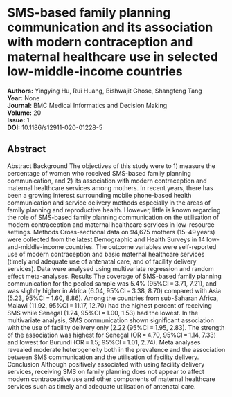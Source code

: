 # SMS-based family planning communication and its association with modern contraception and maternal healthcare use in selected low-middle-income countries

**Authors:** Yingying Hu, Rui Huang, Bishwajit Ghose, Shangfeng Tang  
**Year:** None  
**Journal:** BMC Medical Informatics and Decision Making  
**Volume:** 20  
**Issue:** 1  
**DOI:** 10.1186/s12911-020-01228-5  

## Abstract
Abstract                Background                The objectives of this study were to 1) measure the percentage of women who received SMS-based family planning communication, and 2) its association with modern contraception and maternal healthcare services among mothers. In recent years, there has been a growing interest surrounding mobile phone-based health communication and service delivery methods especially in the areas of family planning and reproductive health. However, little is known regarding the role of SMS-based family planning communication on the utilisation of modern contraception and maternal healthcare services in low-resource settings.                              Methods                Cross-sectional data on 94,675 mothers (15–49 years) were collected from the latest Demographic and Health Surveys in 14 low-and-middle-income countries. The outcome variables were self-reported use of modern contraception and basic maternal healthcare services (timely and adequate use of antenatal care, and of facility delivery services). Data were analysed using multivariate regression and random effect meta-analyses.                              Results                The coverage of SMS-based family planning communication for the pooled sample was 5.4% (95%CI = 3.71, 7.21), and was slightly higher in Africa (6.04, 95%CI = 3.38, 8.70) compared with Asia (5.23, 95%CI = 1.60, 8.86). Among the countries from sub-Saharan Africa, Malawi (11.92, 95%CI = 11.17, 12.70) had the highest percent of receiving SMS while Senegal (1.24, 95%CI = 1.00, 1.53) had the lowest. In the multivariate analysis, SMS communication shown significant association with the use of facility delivery only (2.22 (95%CI = 1.95, 2.83). The strength of the association was highest for Senegal (OR = 4.70, 95%CI = 1.14, 7.33) and lowest for Burundi (OR = 1.5; 95%CI = 1.01, 2.74). Meta analyses revealed moderate heterogeneity both in the prevalence and the association between SMS communication and the utilisation of facility delivery.                              Conclusion                Although positively associated with using facility delivery services, receiving SMS on family planning does not appear to affect modern contraceptive use and other components of maternal healthcare services such as timely and adequate utilisation of antenatal care.

